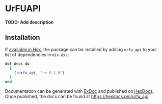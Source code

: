 # UrFUAPI

**TODO: Add description**

## Installation

If [available in Hex](https://hex.pm/docs/publish), the package can be installed
by adding `urfu_api` to your list of dependencies in `mix.exs`:

```elixir
def deps do
  [
    {:urfu_api, "~> 0.1.0"}
  ]
end
```

Documentation can be generated with [ExDoc](https://github.com/elixir-lang/ex_doc)
and published on [HexDocs](https://hexdocs.pm). Once published, the docs can
be found at <https://hexdocs.pm/urfu_api>.

